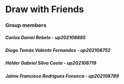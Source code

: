 <h1>Draw with Friends</h1>

<h3>Group members</h3>
<h5>Carlos Daniel Rebelo - up202108885</h4>
<h5>Diogo Tomás Valente Fernandes - up202108752</h4>
<h5>Hélder Gabriel Silva Costa - up202108719</h4>
<h5>Jaime Francisco Rodrigues Fonseca - up202108789</h5>
